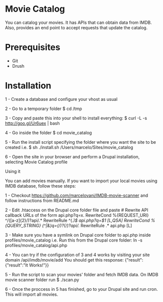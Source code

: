 Movie Catalog
=============

You can catalog your movies.
It has APIs that can obtain data from IMDB.
Also, provides an end point to accept requests that update the catalog.


Prerequisites
=============

- Git
- Drush


Installation
============

  1 - Create a database and configure your vhost as usual

  2 - Go to a temporary folder
  $ cd /tmp

  3 - Copy and paste this into your shell to install everything:
  $ curl -L -s http://goo.gl/Ur6uex | bash

  4 - Go inside the folder
  $ cd movie_catalog

  5 - Run the install script specifying the folder where you want the site to be created i.e.
  $ sh ./install.sh /Users/marcelo/Sites/movie_catalog

  6 - Open the site in your browser and perform a  Drupal installation, selecting Movie Catalog profile


Using it

  You can add movies manually. If you want to import your local movies using
  IMDB database, follow these steps:

  1 - Checkout https://github.com/marcelovani/IMDB-movie-scanner and follow instructions from README.md

  2 - Edit .htaccess on the Drupal core folder file and paste
		# Rewrite API callback URLs of the form api.php?q=x.
		RewriteCond %{REQUEST_URI} ^\/([a-z]{2}\/)?api\/.*
		RewriteRule ^(.*)$ api.php?q=$1 [L,QSA]
		RewriteCond %{QUERY_STRING} (^|&)q=(\/)?(\/)?api\/.*
		RewriteRule .* api.php [L]

  3 - Make sure you have a symlink on Drupal core folder to api.php inside profiles/movie_catalog
  i.e. Run this from the Drupal core folder: ln -s profiles/movie_catalog/api.php

  4 - You can try if the configuration of 3 and 4 works by visiting your site domain /api/imdb/movie/add
  You should get this response: {"result":{"result":"It Works!"}}

  5 - Run the script to scan your movies' folder and fetch IMDB data. On IMDB movie scanner folder run
  $ ./scan.py

  6 - Once the proccess in 5 has finished, go to your Drupal site and run cron. This will import all movies.
